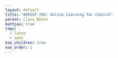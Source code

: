 ```yaml
---
layout: default
title: "AEROSP 740: Online Learning for Control"
parent: Class Notes
mathjax: true
tags: 
  - latex
  - math
has_children: true
nav_order: 2
---
```


